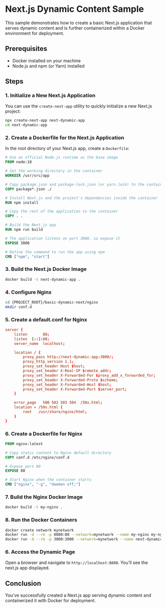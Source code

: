 # Next.js Dynamic Content Sample

This sample demonstrates how to create a basic Next.js application that serves dynamic content and is further containerized within a Docker environment for deployment.

## Prerequisites

- Docker installed on your machine
- Node.js and npm (or Yarn) installed

## Steps

### 1. Initialize a New Next.js Application

You can use the `create-next-app` utility to quickly initialize a new Next.js project:

```bash
npx create-next-app next-dynamic-app
cd next-dynamic-app
```

### 2. Create a Dockerfile for the Next.js Application

In the root directory of your Next.js app, create a `Dockerfile`:

```Dockerfile
# Use an official Node.js runtime as the base image
FROM node:18

# Set the working directory in the container
WORKDIR /usr/src/app

# Copy package.json and package-lock.json (or yarn.lock) to the container
COPY package*.json ./

# Install Next.js and the project's dependencies inside the container
RUN npm install

# Copy the rest of the application to the container
COPY . .

# Build the Next.js app
RUN npm run build

# The application listens on port 3000, so expose it
EXPOSE 3000

# Define the command to run the app using npm
CMD ["npm", "start"]
```

### 3. Build the Next.js Docker Image

```bash
docker build -t next-dynamic-app .
```

### 4. Configure Nginx
```bash
cd {PROJECT_ROOT}/basic-dynamic-next/nginx
mkdir conf.d
```

### 5. Create a default.conf for Nginx
```default.conf
server {
    listen       80;
    listen  [::]:80;
    server_name  localhost;

    location / {
        proxy_pass http://next-dynamic-app:3000/;
        proxy_http_version 1.1;
        proxy_set_header Host $host;
        proxy_set_header X-Real-IP $remote_addr;
        proxy_set_header X-Forwarded-For $proxy_add_x_forwarded_for;
        proxy_set_header X-Forwarded-Proto $scheme;
        proxy_set_header X-Forwarded-Host $host;
        proxy_set_header X-Forwarded-Port $server_port;
    }

    error_page   500 502 503 504  /50x.html;
    location = /50x.html {
        root   /usr/share/nginx/html;
    }
}
```

### 6. Create a Dockerfile for Nginx
```Dockerfile
FROM nginx:latest

# Copy static content to Nginx default directory
COPY conf.d /etc/nginx/conf.d

# Expose port 80
EXPOSE 80

# Start Nginx when the container starts
CMD ["nginx", "-g", "daemon off;"]
```

### 7. Build the Nginx Docker Image

```bash
docker build -t my-nginx .
```

### 8. Run the Docker Containers

```bash
docker create network mynetwork
docker run -d --rm -p 8080:80 --network=mynetwork --name my-nginx my-nginx
docker run -d --rm -p 3000:3000 --network=mynetwork --name next-dynamic-app next-dynamic-app
```

### 6. Access the Dynamic Page

Open a browser and navigate to `http://localhost:8080`. You'll see the next.js app displayed.

## Conclusion

You've successfully created a Next.js app serving dynamic content and containerized it with Docker for deployment.
